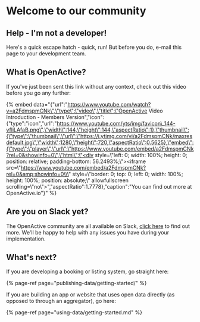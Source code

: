 # Welcome to our community

## Help - I'm not a developer!

Here's a quick escape hatch - quick, run! But before you do, e-mail this page to your development team.

## What is OpenActive?

If you've just been sent this link without any context, check out this video before you go any further:

{% embed data="{\"url\":\"https://www.youtube.com/watch?v=a2FdmspmCNk\",\"type\":\"video\",\"title\":\"OpenActive Video Introduction - Members Version\",\"icon\":{\"type\":\"icon\",\"url\":\"https://www.youtube.com/yts/img/favicon\_144-vfliLAfaB.png\",\"width\":144,\"height\":144,\"aspectRatio\":1},\"thumbnail\":{\"type\":\"thumbnail\",\"url\":\"https://i.ytimg.com/vi/a2FdmspmCNk/maxresdefault.jpg\",\"width\":1280,\"height\":720,\"aspectRatio\":0.5625},\"embed\":{\"type\":\"player\",\"url\":\"https://www.youtube.com/embed/a2FdmspmCNk?rel=0&showinfo=0\",\"html\":\"<div style=\\\"left: 0; width: 100%; height: 0; position: relative; padding-bottom: 56.2493%;\\\"><iframe src=\\\"https://www.youtube.com/embed/a2FdmspmCNk?rel=0&amp;showinfo=0\\\" style=\\\"border: 0; top: 0; left: 0; width: 100%; height: 100%; position: absolute;\\\" allowfullscreen scrolling=\\\"no\\\"></iframe></div>\",\"aspectRatio\":1.7778},\"caption\":\"You can find out more at OpenActive.io\"}" %}

## Are you on Slack yet?

The OpenActive community are all available on Slack, [click here](https://www.openactive.io/public-openactive-w3c/) to find out more. We'll be happy to help with any issues you have during your implementation.

## What's next?

If you are developing a booking or listing system, go straight here:

{% page-ref page="publishing-data/getting-started/" %}

If you are building an app or website that uses open data directly \(as opposed to through an aggregator\),  go here:

{% page-ref page="using-data/getting-started.md" %}

